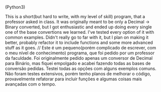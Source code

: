 (Python3)

This is a short(but hard to write, with my level of skill) program, that a professor asked in class. It was originally meant to be only a Decimal -> Binary converted, but I got enthusiastic and ended up doing every single one of the base convertions we learned.
I've tested every option of it with common examples. Didn't really go to far with it, but I plan on making it better, probably refactor it to include functions and some more advanced stuff as it goes.
//
Este é um pequeno(porém complicado de escrever, com o meu nível de conhecimento) programa, que foi pedido por um professor da faculdade. Foi originalmente pedido apenas um conversor de Decimal para Binário, mas fiquei empolgado e acabei fazendo todas as bases de conversão pedidas.
Testei todas as opções com alguns exemplos comuns. Não foram testes extensivos, porém tenho planos de melhorar o código, provavelmente refatorar para incluir funções e algumas coisas mais avançadas com o tempo.
